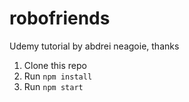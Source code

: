 # robofriends
Udemy tutorial by abdrei neagoie, thanks
1. Clone this repo
2. Run `npm install`
3. Run `npm start`
